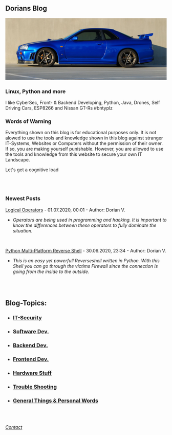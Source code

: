 <link rel="shortcut icon" type="image/png" 
      href="{{ "favicon.png"  | absolute_url }}">

## Dorians Blog

![Image](r34.jpg)

### Linux, Python and more

I like CyberSec, Front- & Backend Developing, Python, Java, Drones, Self Driving Cars, ESP8266 and Nissan GT-Rs #bntyplz

### Words of Warning

Everything shown on this blog is for educational purposes only. It is not alowed to use the tools and knowledge shown in this blog against
stranger IT-Systems, Websites or Computers without the permission of their owner. If so, you are making yourself punishable. However, you are allowed
to use the tools and knowledge from this website to secure your own IT Landscape.

Let's get a cognitive load

<br>
<br>

### Newest Posts

[Logical Operators](logical-operators.md) - 01.07.2020, 00:01 - Author: Dorian V.
  - _Operators are being used in programming and hacking. It is important to know the differences between these operators to fully dominate the situation._

<br>

[Python Multi-Platform Reverse Shell](py-shell.md) - 30.06.2020, 23:34 - Author: Dorian V.
  - _This is an easy yet powerfull Reverseshell written in Python. With this Shell you can go through the victims Firewall since the connection is going from the inside to the outside._

<br>
<br>

## Blog-Topics:

* ### [IT-Security](it-security.md)

* ### [Software Dev.](software-dev.md)

* ### [Backend Dev.](server-stuff.md)

* ### [Frontend Dev.](server-stuff.md)

* ### [Hardware Stuff](hardware-stuff.md)

* ### [Trouble Shooting](trouble-shooting.md)

* ### [General Things & Personal Words](general-stuff.md)

<br>
<br>

_[Contact](contact.md)_

<br>
<br>
